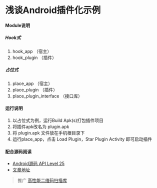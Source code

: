 # 浅谈Android插件化示例

#### Module说明

##### Hook式
1. hook_app    （宿主）
2. hook_plugin （插件） 

##### 占位式
1. place_app               （宿主）
2. place_plugin            （插件） 
3. place_plugin_interface  （接口库）

#### 运行说明
1. 以占位式为例，运行Build Apk(s)打包插件项目
2. 将插件apk改名为 plugin.apk 
3. 将 plugin.apk 文件放在手机根目录下
4. 运行place_app，点击 Load Plugin，Star Plugin Activity 即可启动插件


#### 配合源码阅读
* [Android源码  API Level 25](http://androidos.net.cn/androidossearch?query=ActivityThread&sid=&from=code)
* [文章地址](https://www.jianshu.com/p/c62eea0c3f7f)

>推广
>[高性能二维码扫描库](https://github.com/devilsen/CZXing)
